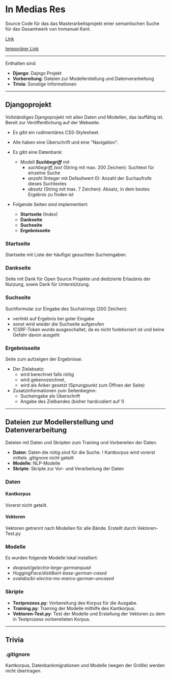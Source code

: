 # In Medias Res
Source Code für das das Masterarbeitsprojekt einer semantischen Suche für das Gesamtwerk von Immanuel Kant.

[Link](http://www.in-medias-res.wagnerhof.net)

[temporärer Link](http://138.201.94.48/plesk-site-preview/in-medias-res.wagnerhof.net/https/172.31.1.100)

---

Enthalten sind:

- **Django**: Dajngo Projekt
- **Vorbereitung**: Dateien zur Modellerstellung und Datenverarbeitung
- **Trivia**: Sonstige Informationen

---

## Djangoprojekt

Vollständiges Djangoprojekt mit allen Daten und Modellen, das lauffähig ist. Bereit zur Veröffentlichung auf der Webseite. 
- Es gibt ein rudimentäres CSS-Stylesheet.
- Alle haben eine Überschrift und eine "Navigation". 

- Es gibt eine Datenbank:
    - Modell ***Suchbegriff*** mit
        - *suchbegriff_text* (String mit max. 200 Zeichen): Suchtext für einzelne Suche
        - *anzahl* (Integer mit Defaultwert 0): Anzahl der Suchaufrufe dieses Suchtextes
        - *absatz* (String mit max. 7 Zeichen): Absatz, in dem bestes Ergebnis zu finden ist

- Folgende Seiten sind implementiert:
    - **Startseite** (Index)
    - **Dankseite**
    - **Suchseite**
    - **Ergebnisseite**

### Startseite

Startseite mit Liste der häufigst gesuchten Sucheingaben.

### Dankseite

Seite mit Dank für Open Source Projekte und dedizierte Erlaubnis der Nutzung, sowie Dank für Unterstützung.

### Suchseite

Suchformular zur Eingabe des Suchstrings (200 Zeichen):
- verlinkt auf Ergebnis bei guter Eingabe
- sonst wird wieder die Suchseite aufgerufen
- !CSRF-Token wurde ausgeschaltet, da es nicht funktioniert ist und keine Gefahr davon ausgeht

### Ergebnisseite

Seite zum aufzeigen der Ergebnisse:
- Der Zielabsatz:
    - wird berechnet falls nötig
    - wird gekennzeichnet, 
    - wird als Anker gesetzt (Sprungpunkt zum Öffnen der Seite)
- Zusatzinformationen zum Seitenbeginn:
    - Sucheingabe als Überschrift
    - Angabe des Zielbandes (bisher hardcodiert auf 1)

---

## Dateien zur Modellerstellung und Datenverarbeitung

Dateien mit Daten und Skripten zum Training und Vorbereiten der Daten.

- **Daten**: Daten die nötig sind für die Suche. ! Kantkorpus wird vorerst mittels .gitignore nicht geteilt
- **Modelle**: NLP-Modelle
- **Skripte**: Skripte zur Vor- und Verarbeitung der Daten


### Daten

#### Kantkorpus

Vorerst nicht geteilt.

#### Vektoren

Vektoren getrennt nach Modellen für alle Bände. Erstellt durch Vektoren-Test.py

### Modelle

Es wurden folgende Modelle lokal installiert:
- *deepset/gelectra-large-germanquad*
- *HuggingFace/distilbert-base-german-cased*
- *svalabs/bi-electra-ms-marco-german-uncased*

### Skripte

- **Textprozess.py**: Vorbereitung des Korpus für die Ausgabe.
- **Training.py**: Training der Modelle mithilfe des Kantkorpus.
- **Vektoren-Test.py**: Test der Modelle und Erstellung der Vektoren zu dem in Textprozess vorbereiteten Korpus.

---

## Trivia

### .gitignore

Kantkorpus, Datenbankmigrationen und Modelle (wegen der Größe) werden nicht übertragen.
